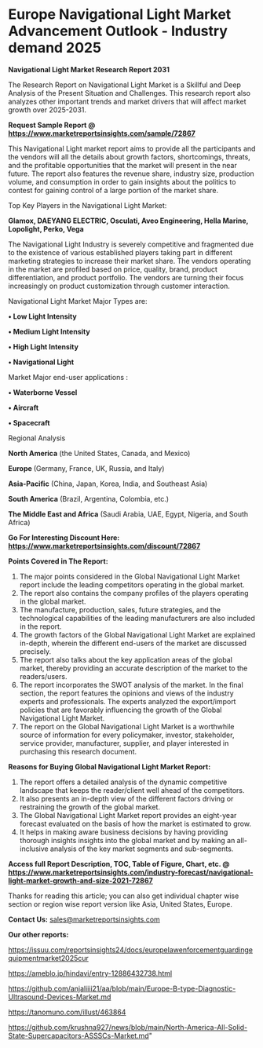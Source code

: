 # Europe Navigational Light Market Advancement Outlook - Industry demand 2025

<strong>Navigational Light Market Research Report 2031</strong>

The Research Report on Navigational Light Market is a Skillful and Deep Analysis of the Present Situation and Challenges. This research report also analyzes other important trends and market drivers that will affect market growth over 2025-2031.

<strong>Request Sample Report @ <a href=https://www.marketreportsinsights.com/sample/72867>https://www.marketreportsinsights.com/sample/72867</a></strong>

This Navigational Light market report aims to provide all the participants and the vendors will all the details about growth factors, shortcomings, threats, and the profitable opportunities that the market will present in the near future. The report also features the revenue share, industry size, production volume, and consumption in order to gain insights about the politics to contest for gaining control of a large portion of the market share.

Top Key Players in the Navigational Light Market:

<strong>Glamox, DAEYANG ELECTRIC, Osculati, Aveo Engineering, Hella Marine, Lopolight, Perko, Vega</strong>

The Navigational Light Industry is severely competitive and fragmented due to the existence of various established players taking part in different marketing strategies to increase their market share. The vendors operating in the market are profiled based on price, quality, brand, product differentiation, and product portfolio. The vendors are turning their focus increasingly on product customization through customer interaction.

Navigational Light Market Major Types are:

<strong>• Low Light Intensity

• Medium Light Intensity

• High Light Intensity

• Navigational Light</strong>

Market Major end-user applications :

<strong>• Waterborne Vessel

• Aircraft

• Spacecraft</strong>

Regional Analysis

</u><strong><b>North America</b></strong> (the United States, Canada, and Mexico)

<strong><b>Europe </b></strong>(Germany, France, UK, Russia, and Italy)

<strong><b>Asia-Pacific</b></strong> (China, Japan, Korea, India, and Southeast Asia)

<strong><b>South America</b></strong> (Brazil, Argentina, Colombia, etc.)

<strong><b>The Middle East and Africa</b></strong> (Saudi Arabia, UAE, Egypt, Nigeria, and South Africa)

<strong>Go For Interesting Discount Here: <a href=https://www.marketreportsinsights.com/discount/72867>https://www.marketreportsinsights.com/discount/72867</a></strong>

<strong>Points Covered in The Report:</strong>
<ol>
  <li>The major points considered in the Global Navigational Light Market report include the leading competitors operating in the global market.</li>
  <li>The report also contains the company profiles of the players operating in the global market.</li>
  <li>The manufacture, production, sales, future strategies, and the technological capabilities of the leading manufacturers are also included in the report.</li>
  <li>The growth factors of the Global Navigational Light Market are explained in-depth, wherein the different end-users of the market are discussed precisely.</li>
  <li>The report also talks about the key application areas of the global market, thereby providing an accurate description of the market to the readers/users.</li>
  <li>The report incorporates the SWOT analysis of the market. In the final section, the report features the opinions and views of the industry experts and professionals. The experts analyzed the export/import policies that are favorably influencing the growth of the Global Navigational Light Market.</li>
  <li>The report on the Global Navigational Light Market is a worthwhile source of information for every policymaker, investor, stakeholder, service provider, manufacturer, supplier, and player interested in purchasing this research document.</li>
</ol>
<strong>Reasons for Buying Global Navigational Light Market Report:</strong>

<ol>
  <li>The report offers a detailed analysis of the dynamic competitive landscape that keeps the reader/client well ahead of the competitors.</li>
  <li>It also presents an in-depth view of the different factors driving or restraining the growth of the global market.</li>
  <li>The Global Navigational Light Market report provides an eight-year forecast evaluated on the basis of how the market is estimated to grow.</li>
  <li>It helps in making aware business decisions by having providing thorough insights insights into the global market and by making an all-inclusive analysis of the key market segments and sub-segments.</li>
</ol>
<strong>Access full Report Description, TOC, Table of Figure, Chart, etc. @ <a href=https://www.marketreportsinsights.com/industry-forecast/navigational-light-market-growth-and-size-2021-72867>https://www.marketreportsinsights.com/industry-forecast/navigational-light-market-growth-and-size-2021-72867</a></strong>


Thanks for reading this article; you can also get individual chapter wise section or region wise report version like Asia, United States, Europe.

<strong>Contact Us:</strong>
sales@marketreportsinsights.com

<strong>Our other reports:</strong>

<a href=https://issuu.com/reportsinsights24/docs/europelawenforcementguardingequipmentmarket2025cur>https://issuu.com/reportsinsights24/docs/europelawenforcementguardingequipmentmarket2025cur</a>

<a href=https://ameblo.jp/hindavi/entry-12886432738.html>https://ameblo.jp/hindavi/entry-12886432738.html</a>

<a href=https://github.com/anjaliiii21/aa/blob/main/Europe-B-type-Diagnostic-Ultrasound-Devices-Market.md>https://github.com/anjaliiii21/aa/blob/main/Europe-B-type-Diagnostic-Ultrasound-Devices-Market.md</a>

<a href=https://tanomuno.com/illust/463864>https://tanomuno.com/illust/463864</a>

<a href=https://github.com/krushna927/news/blob/main/North-America-All-Solid-State-Supercapacitors-ASSSCs-Market.md>https://github.com/krushna927/news/blob/main/North-America-All-Solid-State-Supercapacitors-ASSSCs-Market.md</a>"
